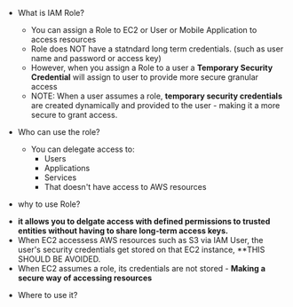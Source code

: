 * What is IAM Role?
  - You can assign a Role to EC2 or User or Mobile Application to access resources 
  - Role does NOT have a statndard long term credentials. (such as user name and password or access key)
  - However, when you assign a Role to a user a **Temporary Security Credential** will assign to user to provide more secure granular access
  - NOTE: When a user assumes a role, **temporary security credentials** are created dynamically and provided to the user - making it a more secure to grant access.

* Who can use the role? 
  - You can delegate access to:
    - Users
    - Applications
    - Services 
    - That doesn't have access to AWS resources 
 
 * why to use Role?
  -  **it allows you to delgate access with defined permissions to trusted entities without having to share long-term access keys.**
  - When EC2 accessess AWS resources such as S3 via IAM User, the user's security credentials get stored on that EC2 instance, **THIS SHOULD BE AVOIDED. 
   - When EC2 assumes a role, its credentials are not stored - **Making a secure way of accessing resources**
   



* Where to use it?
